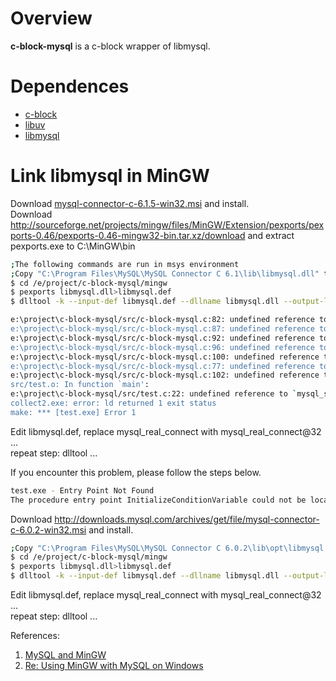 Overview
===============
**c-block-mysql** is a c-block wrapper of libmysql.

Dependences
==================
- [c-block](https://github.com/huxingyi/c-block)  
- [libuv](https://github.com/joyent/libuv)  
- [libmysql](http://dev.mysql.com/downloads/connector/c/)  

Link libmysql in MinGW
========================
Download [mysql-connector-c-6.1.5-win32.msi](http://dev.mysql.com/get/Downloads/Connector-C/mysql-connector-c-6.1.5-win32.msi) and install.  
Download http://sourceforge.net/projects/mingw/files/MinGW/Extension/pexports/pexports-0.46/pexports-0.46-mingw32-bin.tar.xz/download and extract pexports.exe to C:\MinGW\bin  
```sh
;The following commands are run in msys environment
;Copy "C:\Program Files\MySQL\MySQL Connector C 6.1\lib\libmysql.dll" to /e/project/c-block-mysql/mingw
$ cd /e/project/c-block-mysql/mingw
$ pexports libmysql.dll>libmysql.def
$ dlltool -k --input-def libmysql.def --dllname libmysql.dll --output-lib libmysql.a
```
```sh
e:\project\c-block-mysql/src/c-block-mysql.c:82: undefined reference to `mysql_real_connect@32'
e:\project\c-block-mysql/src/c-block-mysql.c:87: undefined reference to `mysql_options@12'
e:\project\c-block-mysql/src/c-block-mysql.c:92: undefined reference to `mysql_free_result@4'
e:\project\c-block-mysql/src/c-block-mysql.c:96: undefined reference to `mysql_real_query@12'
e:\project\c-block-mysql/src/c-block-mysql.c:100: undefined reference to `mysql_store_result@4'
e:\project\c-block-mysql/src/c-block-mysql.c:77: undefined reference to `mysql_init@4'
e:\project\c-block-mysql/src/c-block-mysql.c:102: undefined reference to `mysql_field_count@4'
src/test.o: In function `main':
e:\project\c-block-mysql/src/test.c:22: undefined reference to `mysql_server_init@12'
collect2.exe: error: ld returned 1 exit status
make: *** [test.exe] Error 1
```
Edit libmysql.def, replace mysql_real_connect with mysql_real_connect@32 ...  
repeat step: dlltool ...

If you encounter this problem, please follow the steps below.
```sh
test.exe - Entry Point Not Found
The procedure entry point InitializeConditionVariable could not be located in the dynamic link library KERNEL32.dll. 
```

Download http://downloads.mysql.com/archives/get/file/mysql-connector-c-6.0.2-win32.msi and install.

```sh
;Copy "C:\Program Files\MySQL\MySQL Connector C 6.0.2\lib\opt\libmysql.dll" to /e/project/c-block-mysql/mingw
$ cd /e/project/c-block-mysql/mingw
$ pexports libmysql.dll>libmysql.def
$ dlltool -k --input-def libmysql.def --dllname libmysql.dll --output-lib libmysql.a
```
Edit libmysql.def, replace mysql_real_connect with mysql_real_connect@32 ...  
repeat step: dlltool ...

References:  
1. [MySQL and MinGW](http://gluescript.sourceforge.net/?q=node/39)  
2. [Re: Using MinGW with MySQL on Windows](http://forums.mysql.com/read.php?167,295483,297733)  
